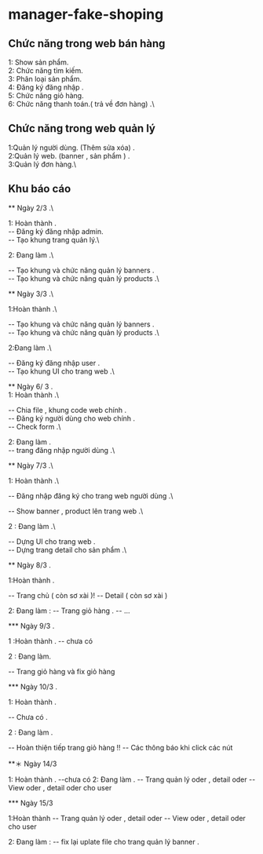 # manager-fake-shoping

## Chức năng trong web bán hàng

1: Show sản phẩm. \
2: Chức năng tìm kiếm. \
3: Phân loại sản phẩm. \
4: Đăng ký đăng nhập . \
5: Chức năng giỏ hàng. \
6: Chức năng thanh toán.( trả về đơn hàng) .\

## Chức năng trong web quản lý

1:Quản lý người dùng. (Thêm sửa xóa) .\
2:Quản lý web. (banner , sản phẩm ) .\
3:Quản lý đơn hàng.\

## Khu báo cáo

\*\* Ngày 2/3 .\

1: Hoàn thành .\
-- Đăng ký đăng nhập admin.\
-- Tạo khung trang quản lý.\

2: Đang làm .\

-- Tạo khung và chức năng quản lý banners .\
-- Tạo khung và chức năng quản lý products .\

\*\* Ngày 3/3 .\

1:Hoàn thành .\

-- Tạo khung và chức năng quản lý banners .\
-- Tạo khung và chức năng quản lý products .\

2:Đang làm .\

-- Đăng ký đăng nhập user .\
-- Tạo khung UI cho trang web .\

\*\* Ngày 6/ 3 .\
1: Hoàn thành .\

-- Chia file , khung code web chính .\
-- Đăng ký người dùng cho web chính .\
-- Check form .\

2: Đang làm .\
-- trang đăng nhập người dùng .\

\*\* Ngày 7/3 .\

1: Hoàn thành .\

-- Đăng nhập đăng ký cho trang web người dùng .\

-- Show banner , product lên trang web .\

2 : Đang làm .\

-- Dựng UI cho trang web .\
 -- Dựng trang detail cho sản phẩm .\

\*\* Ngày 8/3 .

1:Hoàn thành .

-- Trang chủ ( còn sơ xài )!
-- Detail ( còn sơ xài )

2: Đang làm :
-- Trang giỏ hàng .
-- ...

\*\*\* Ngày 9/3 .

1 :Hoàn thành .
-- chưa có

2 : Đang làm.

-- Trang giỏ hàng và fix giỏ hàng

\*\*\* Ngày 10/3 .

1: Hoàn thành .

-- Chưa có .

2 : Đang làm .

-- Hoàn thiện tiếp trang giỏ hàng !!
-- Các thông báo khi click các nút

\*\*＊ Ngày 14/3

1: Hoàn thành .
--chưa có
2: Đang làm .
-- Trang quản lý oder , detail oder
-- View oder , detail oder cho user

\*\*\* Ngày 15/3

1:Hoàn thành
-- Trang quản lý oder , detail oder
-- View oder , detail oder cho user

2: Đang làm :
-- fix lại uplate file cho trang quản lý banner .
